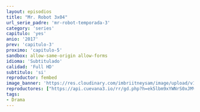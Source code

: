 ```yaml
---
layout: episodios
title: "Mr. Robot 3x04"
url_serie_padre: 'mr-robot-temporada-3'
category: 'series'
capitulo: 'yes'
anio: '2017'
prev: 'capitulo-3'
proximo: 'capitulo-5'
sandbox: allow-same-origin allow-forms
idioma: 'Subtitulado'
calidad: 'Full HD'
subtitulo: 'si'
reproductor: fembed
image_banner: 'https://res.cloudinary.com/imbriitneysam/image/upload/v1546988735/robot3-banner-min.jpg'
reproductores: ["https://api.cuevana3.io/rr/gd.php?h=ek5lbm9xYWNrS0xJMVp5b21KREk0dFBLbjVkaHhkRGdrOG1jbnBpUnhhS1Z2YUtLZ2JMWTU4UGNmNXFHM01UbjNMS29tNmVxdCtTdXA0bW5sTS9PMHJ5U3FadVkyUT09"]
tags:
- Drama
---
```













